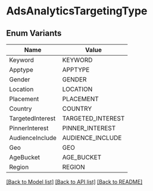 # AdsAnalyticsTargetingType

## Enum Variants

| Name | Value |
|---- | -----|
| Keyword | KEYWORD |
| Apptype | APPTYPE |
| Gender | GENDER |
| Location | LOCATION |
| Placement | PLACEMENT |
| Country | COUNTRY |
| TargetedInterest | TARGETED_INTEREST |
| PinnerInterest | PINNER_INTEREST |
| AudienceInclude | AUDIENCE_INCLUDE |
| Geo | GEO |
| AgeBucket | AGE_BUCKET |
| Region | REGION |


[[Back to Model list]](../README.md#documentation-for-models) [[Back to API list]](../README.md#documentation-for-api-endpoints) [[Back to README]](../README.md)


